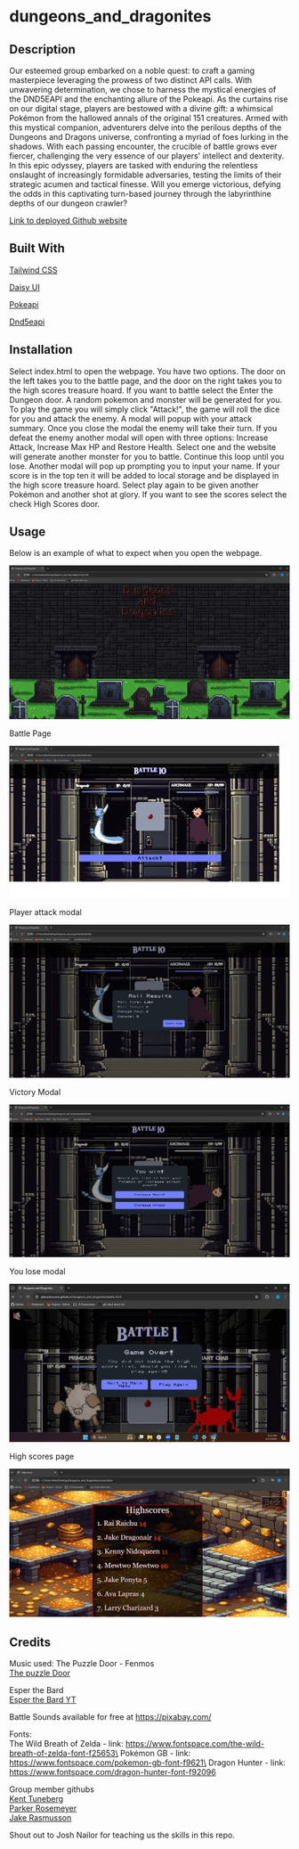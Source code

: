 # dungeons_and_dragonites

## Description

Our esteemed group embarked on a noble quest: to craft a gaming masterpiece leveraging the prowess of two distinct API calls. With unwavering determination, we chose to harness the mystical energies of the DND5EAPI and the enchanting allure of the Pokeapi. As the curtains rise on our digital stage, players are bestowed with a divine gift: a whimsical Pokémon from the hallowed annals of the original 151 creatures. Armed with this mystical companion, adventurers delve into the perilous depths of the Dungeons and Dragons universe, confronting a myriad of foes lurking in the shadows. With each passing encounter, the crucible of battle grows ever fiercer, challenging the very essence of our players' intellect and dexterity. In this epic odyssey, players are tasked with enduring the relentless onslaught of increasingly formidable adversaries, testing the limits of their strategic acumen and tactical finesse. Will you emerge victorious, defying the odds in this captivating turn-based journey through the labyrinthine depths of our dungeon crawler?

[Link to deployed Github website](https://jakerasmusson.github.io/dungeons_and_dragonites/)

## Built With

[Tailwind CSS](https://tailwindcss.com/)

[Daisy UI](https://daisyui.com/)

[Pokeapi](https://pokeapi.co/)

[Dnd5eapi](https://www.dnd5eapi.co/)


## Installation


Select index.html to open the webpage.  You have two options.  The door on the left takes you to the battle page, and the door on the right takes you to the high scores treasure hoard.  If you want to battle select the Enter the Dungeon door.  A random pokemon and monster will be generated for you.  To play the game you will simply click "Attack!", the game will roll the dice for you and attack the enemy.  A modal will popup with your attack summary.  Once you close the modal the enemy will take their turn.  If you defeat the enemy another modal will open with three options: Increase Attack, Increase Max HP and Restore Health.  Select one and the website will generate another monster for you to battle.  Continue this loop until you lose.  Another modal will pop up prompting you to input your name.  If your score is in the top ten it will be added to local storage and be displayed in the high score treasure hoard.  Select play again to be given another Pokémon and another shot at glory. If you want to see the scores select the check High Scores door.

## Usage

Below is an example of what to expect when you open the webpage.

![Example of Webpage](/assets/images/Readme/screenshot-of-homepage.png)

Battle Page

![Battle Page](/assets/Images/Readme/battle-page.png)

Player attack modal

![Weather Data Displayed](/assets/images/Readme/player-attack-modal.png)

Victory Modal

![Victory Modal](/assets/images/Readme/victory-modal.png)

You lose modal

![Lose Modal](/assets/images/Readme/you-lose-modal.png)

High scores page

![Victory Modal](/assets/images/Readme/high-score-treasure-hoarde.png)

## Credits
Music used:
The Puzzle Door - Fenmos\
[The puzzle Door](https://barony-of-fenmoss.bandcamp.com/album/the-puzzle-door)

Esper the Bard\
[Esper the Bard YT](https://www.youtube.com/@esperthebard)

Battle Sounds available for free at https://pixabay.com/

Fonts:\
The Wild Breath of Zelda - link: https://www.fontspace.com/the-wild-breath-of-zelda-font-f25653\
Pokémon GB - link: https://www.fontspace.com/pokemon-gb-font-f9621\
Dragon Hunter - link: https://www.fontspace.com/dragon-hunter-font-f92096

Group member githubs\
[Kent Tuneberg](https://github.com/ktunebe)\
[Parker Rosemeyer](https://github.com/parros)\
[Jake Rasmusson](https://github.com/JakeRasmusson)



Shout out to Josh Nailor for teaching us the skills in this repo.
